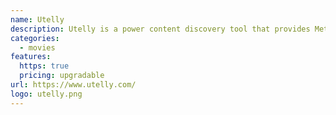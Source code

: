 ```yaml
---
name: Utelly
description: Utelly is a power content discovery tool that provides Metadata aggregation, search, recommendations and content promotion channels.
categories:
  - movies
features:
  https: true
  pricing: upgradable
url: https://www.utelly.com/
logo: utelly.png
---
```

